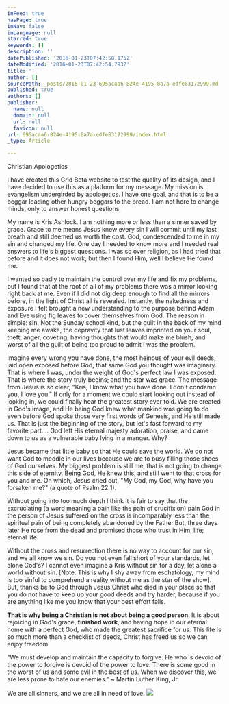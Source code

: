 ```yaml
---
inFeed: true
hasPage: true
inNav: false
inLanguage: null
starred: true
keywords: []
description: ''
datePublished: '2016-01-23T07:42:58.175Z'
dateModified: '2016-01-23T07:42:54.793Z'
title: ''
author: []
sourcePath: _posts/2016-01-23-695acaa6-824e-4195-8a7a-edfe83172999.md
published: true
authors: []
publisher:
  name: null
  domain: null
  url: null
  favicon: null
url: 695acaa6-824e-4195-8a7a-edfe83172999/index.html
_type: Article

---
```

Christian Apologetics

I have created this Grid Beta website to test the quality of its design, and I have decided to use this as a platform for my message. My mission is evangelism undergirded by apologetics.   I have one goal, and that is to be a beggar leading other hungry beggars to the bread. I am not here to change minds, only to answer honest questions.

My name is Kris Ashlock. I am nothing more or less than a sinner saved by grace. Grace to me means Jesus knew every sin I will commit until my last breath and still deemed us worth the cost. God, condescended to me in my sin and changed my life. One day I needed to know more and I needed real answers to life's biggest questions.  I was so over religion, as I had tried that before and it does not work, but then I found Him, well I believe He found me. 

I wanted so badly to maintain the control over my life and fix my problems, but I found that at the root of all of my problems there was a mirror looking right back at me. Even if I did not dig deep enough to find all the mirrors before, in the light of Christ all is revealed. Instantly, the nakedness and exposure I felt brought a new understanding to the purpose behind Adam and Eve using fig leaves to cover themselves from God. The reason in simple: sin. Not the Sunday school kind, but the guilt in the back of my mind keeping me awake, the depravity that lust leaves imprinted on your soul, theft, anger, coveting, having thoughts that would make me blush, and worst of all the guilt of being too proud to admit I was the problem. 

Imagine every wrong you have done, the most heinous of your evil deeds, laid open exposed before God,  that same God you thought was imaginary. That is where I was, under the weight of God's perfect law I was exposed. That is where the story truly begins; and the star was grace. The message from Jesus is so clear, "Kris, I know what you have done. I don't condemn you, I love you."  If only for a moment we could start looking out instead of looking in, we could finally hear the greatest story ever told. We are created in God's image, and He being God knew what mankind was going to do even before God spoke those very first words of Genesis,  and He still made us. That is just the beginning of the story, but let's fast forward to my favorite part.... God left His eternal majesty adoration, praise, and came down to us as a vulnerable baby lying in a manger. Why? 

Jesus became that little baby so that He could save the world. We do not want God to meddle in our lives because we are to busy filling those shoes of God ourselves. My biggest problem is still me, that is not going to change this side of eternity. Being God, He knew this, and still went to that cross for you and me. On which, Jesus cried out, "My God, my God, why have you forsaken me?" (a quote of Psalm 22:1).

Without going into too much depth I think it is fair to say that the excruciating (a word meaning a pain like the pain of crucifixion) pain God in the person of Jesus suffered on the cross is incomparably less than the spiritual pain of being completely abandoned by the Father.But, three days later He rose from the dead and promised those who trust in Him, life; eternal life.

Without the cross and resurrection there is no way to account for our sin, and we all know we sin. Do you not even fall short of your standards, let alone God's? I cannot even imagine a Kris without sin for a day, let alone a world without sin. \[Note: This is why I shy away from eschatology, my mind is too sinful to comprehend a reality without me as the star of the show\].  But, thanks be to God through Jesus Christ who died in your place so that you do not have to keep up your good deeds and try harder, because if you are anything like me you know that your best effort fails. 

**That is why being a Christian is not about being a good person**. It is about rejoicing in God's grace, **finished work**, and having hope in our eternal home with a perfect God, who made the greatest sacrifice for us. This life is so much more than a checklist of deeds, Christ has freed us so we can enjoy freedom.

"We must develop and maintain the capacity to forgive. He who is devoid of the power to forgive is devoid of the power to love. There is some good in the worst of us and some evil in the best of us. When we discover this, we are less prone to hate our enemies." ~ Martin Luther King, Jr

We are all sinners, and we are all in need of love. ![](https://the-grid-user-content.s3-us-west-2.amazonaws.com/3c35f782-60d1-446e-b788-3dbd0d1f3316.JPG)
